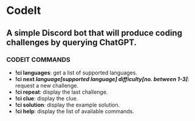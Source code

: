 # CodeIt
## A simple Discord bot that will produce coding challenges by querying ChatGPT. 
### CODEIT COMMANDS
+ **!ci languages**: get a list of supported languages.
+ **!ci next *language[supported language]* *difficulty[no. between 1-3]***: request a new challenge.
+ **!ci repeat**: display the last challenge.
+ **!ci clue**: display the clue.
+ **!ci solution**: display the example solution.
+ **!ci help**: display the list of available commands.
